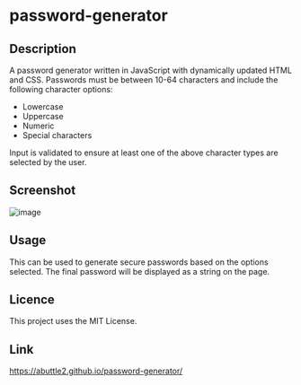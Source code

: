 # password-generator

## Description

A password generator written in JavaScript with dynamically updated HTML and CSS. Passwords must be between 10-64 characters and include the following character options:

* Lowercase
* Uppercase
* Numeric
* Special characters 

Input is validated to ensure at least one of the above character types are selected by the user.

## Screenshot

![image](https://user-images.githubusercontent.com/32392106/211219320-4536b688-12ea-4e7f-bce5-1546e2babaa8.png)

## Usage

This can be used to generate secure passwords based on the options selected. The final password will be displayed as a string on the page.

## Licence

This project uses the MIT License.

## Link

https://abuttle2.github.io/password-generator/
